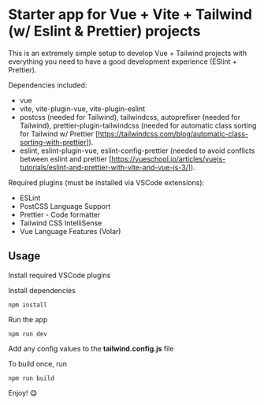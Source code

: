# Starter app for Vue + Vite + Tailwind (w/ Eslint & Prettier) projects

This is an extremely simple setup to develop Vue + Tailwind projects with everything you need to have a good development experience (ESlint + Prettier).

Dependencies included:

- vue
- vite, vite-plugin-vue, vite-plugin-eslint
- postcss (needed for Tailwind), tailwindcss, autoprefixer (needed for Tailwind), prettier-plugin-tailwindcss (needed for automatic class sorting for Tailwind w/ Prettier [https://tailwindcss.com/blog/automatic-class-sorting-with-prettier]).
- eslint, eslint-plugin-vue, eslint-config-prettier (needed to avoid conflicts between eslint and prettier [https://vueschool.io/articles/vuejs-tutorials/eslint-and-prettier-with-vite-and-vue-js-3/]).

Required plugins (must be installed via VSCode extensions):

- ESLint
- PostCSS Language Support
- Prettier - Code formatter
- Tailwind CSS IntelliSense
- Vue Language Features (Volar)

## Usage

Install required VSCode plugins

Install dependencies

```
npm install
```

Run the app

```
npm run dev
```

Add any config values to the **tailwind.config.js** file

To build once, run

```
npm run build
```

Enjoy! 😋
